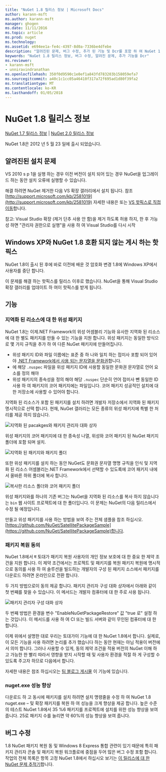 ```yaml
---
title: "NuGet 1.8 릴리스 정보 | Microsoft Docs"
author: karann-msft
ms.author: karann-msft
manager: ghogen
ms.date: 11/11/2016
ms.topic: article
ms.prod: nuget
ms.technology: 
ms.assetid: e694ee1a-fe4c-4397-8d0a-7336be4dfebe
description: "알려진된 문제, 버그 수정, 추가 된 기능 및 Dcr를 포함 하 여 NuGet 1.8에 대 한 릴리스 정보입니다."
keywords: "NuGet 1.8 릴리스 정보, 버그 수정, 알려진 문제, 추가 기능을 Dcr"
ms.reviewer:
- karann-msft
- unniravindranathan
ms.openlocfilehash: 350f0d9590c1e0ef1a843fd783203b158059efa7
ms.sourcegitcommit: a40c1c1cc05a46410f317a72f695ad1d80f39fa2
ms.translationtype: MT
ms.contentlocale: ko-KR
ms.lasthandoff: 01/05/2018
---
```

# <a name="nuget-18-release-notes"></a>NuGet 1.8 릴리스 정보

[NuGet 1.7 릴리스 정보](../release-notes/nuget-1.7.md) | [NuGet 2.0 릴리스 정보](../release-notes/nuget-2.0.md)

NuGet 1.8은 2012 년 5 월 23 일에 출시 되었습니다.

## <a name="known-installation-issue"></a>알려진된 설치 문제
VS 2010 s p 1을 실행 하는 경우 이전 버전이 설치 되어 있는 경우 NuGet을 업그레이드 하는 동안 설치 오류에 실행할 수 있습니다.

해결 하려면 NuGet 제거한 다음 VS 확장 갤러리에서 설치 됩니다.  참조 [http://support.microsoft.com/kb/2581019](http://support.microsoft.com/kb/2581019) 자세한 내용은 또는 [VS 핫픽스로 직접 이동](http://bit.ly/vsixcertfix)합니다.

참고: Visual Studio 확장 (제거 단추 사용 안 함)을 제거 하도록 허용 하지, 한 후 가능성 하면 "관리자 권한으로 실행"을 사용 하 여 Visual Studio를 다시 시작

## <a name="nuget-18-incompatible-with-windows-xp-hotfix-published"></a>Windows XP와 NuGet 1.8 호환 되지 않는 게시 하는 핫픽스

NuGet 1.8이 출시 된 후에 바로 이전에 배운 것 암호화 변경 1.8에 Windows XP에서 사용자를 중단 합니다.

이 문제를 해결 하는 핫픽스를 릴리스 이후로 했습니다.  NuGet을 통해 Visual Studio 확장 갤러리를 업데이트 하 여이 핫픽스를 받게 됩니다.

## <a name="features"></a>기능

### <a name="satellite-packages-for-localized-resources"></a>지역화 된 리소스에 대 한 위성 패키지
NuGet 1.8는 이제.NET Framework의 위성 어셈블리 기능와 유사한 지역화 된 리소스에 대 한 별도 패키지를 만들 수 있는 기능을 지원 합니다.  위성 패키지는 동일한 방식으로 몇 가지 규칙을 추가 하 여 다른 NuGet 패키지에 만들어집니다.

* 위성 패키지 ID와 파일 이름에는 표준 중 하 나와 일치 하는 접미사 포함 되어 있어야 [.NET Framework에서 사용 되는 문자열을 문화권](http://msdn.microsoft.com/goglobal/bb896001.aspx)합니다.
* 에 해당 `.nuspec` 파일을 위성 패키지 ID에 사용할 동일한 문화권 문자열로 언어 요소를 정의 해야
* 위성 패키지의 종속성을 정의 해야 해당 `.nuspec` 단순히 언어 접미사 뺀 동일한 ID 사용 하 여 패키지의 코어 패키지에는 파일입니다.  코어 패키지 성공적인 설치에 대 한 저장소에 사용할 수 있어야 합니다.

지역화 된 리소스가 포함 된 패키지를 설치 하려면 개발자 저장소에서 지역화 된 패키지 명시적으로 선택 합니다. 현재, NuGet 갤러리는 모든 종류의 위성 패키지에 특별 한 처리를 제공 하지 않습니다.

![지역화 된 pacakges와 패키지 관리자 대화 상자](./media/dlg-w-loc-packs.png)

위성 패키지의 코어 패키지에 대 한 종속성 나열, 위성와 코어 패키지 된 NuGet 패키지 폴더에 포함 되며 설치.

![지역화 된 패키지와 패키지 폴더](./media/fldr-loc-packs.png)

또한 위성 패키지를 설치 하는 동안 NuGet도 문화권 문자열 명명 규칙을 인식 및 지역화 된 리소스 어셈블리는.NET Framework에서 선택할 수 있도록에 코어 패키지 내에서 올바른 하위 폴더에 복사 합니다.

![복사한 리소스 폴더와 코어 패키지 폴더](./media/fldr-copied-loc.png)

위성 패키지와를 하나의 기존 버그는 NuGet을 지역화 된 리소스를 복사 하지 않습니다는 `bin` 웹 사이트 프로젝트에 대 한 폴더입니다.  이 문제는 NuGet의 다음 릴리스에서 수정 될 예정입니다.

만들고 위성 패키지를 사용 하는 방법을 보여 주는 전체 샘플을 참조 하십시오. [https://github.com/NuGet/SatellitePackageSample](https://github.com/NuGet/SatellitePackageSample)합니다.

### <a name="package-restore-consent"></a>패키지 복원 동의
NuGet 1.8에서 म 토대가 패키지 복원 사용자의 개인 정보 보호에 대 한 중요 한 제약 조건을 지원 합니다. 이 제약 조건에서는 프로젝트 및 패키지를 복원 패키지 복원에 명시적으로 동의를 사용 하 여 솔루션을 빌드하는 개발자의 구성 된 패키지 소스에서 패키지를 다운로드 하려면 온라인으로 전환 합니다.

두 가지 방법으로이 동의 제공 합니다. 패키지 관리자 구성 대화 상자에서 아래와 같이 첫 번째를 찾을 수 있습니다.  이 메서드는 개발자 컴퓨터에 대 한 주로 사용 됩니다.

![패키지 관리자 구성 대화 상자](./media/pr-consent-configdlg.png)

두 번째 방법은 환경을 변수 "EnableNuGetPackageRestore" 값 "true 로" 설정 하는 것입니다.  이 메서드를 사용 하 여 CI 또는 빌드 서버와 같이 무인된 컴퓨터에 대 한 합니다.

이제 위에서 설명한 대로 우리는 토대가이 기능에 대 한 NuGet 1.8에서 합니다.  실제로,이 모든 기능을 사용 하려면 논리를 추가 했습니다 하는 동안 현재는 아님 적용이 버전에서 의미 합니다. 그러나 사용할 수 있게, 동의 제약 조건을 적용 버전의 NuGet 이해 하 고 가능한 한 빨리 따라서 영향을 받지 시작할 때 및 사용자 환경을 적절 하 게 구성할 수 있도록 주고자 하므로 다음에서 합니다.

자세한 내용은 참조 하십시오는 [팀 블로그 게시물](http://blog.nuget.org/20120518/package-restore-and-consent.html) 이 기능에 있습니다.

### <a name="nugetexe-performance-improvements"></a>nuget.exe 성능 향상
다운로드 하 고 동시에 패키지를 설치 하려면 설치 명령줄을 수정 하 여 NuGet 1.8 nuget.exe – 및 확장 패키지를 복원 하 여 성능을 크게 향상을 제공 합니다.  높은 수준의 테스트 NuGet 1.8에서 35 %6 패키지를 프로젝트에 설치를 위한 성능 향상을 보여 줍니다.  25로 패키지 수를 늘리면 약 60%의 성능 향상을 보여 줍니다.

## <a name="bug-fixes"></a>버그 수정
1.8 NuGet 패키지 복원 동 및 Windows 8 Express 통합 관련이 있기 때문에 특히 패키지 관리자 콘솔 및 패키지 복원 워크플로에 중점을 두어 많은 버그 수정 포함 합니다.
작업의 전체 목록은 항목 고정 NuGet 1.8에서 하십시오 보기는 [이 릴리스에 대 한 NuGet 문제 추적기](http://nuget.codeplex.com/workitem/list/advanced?keyword=&status=Closed&type=All&priority=All&release=NuGet%201.8&assignedTo=All&component=All&sortField=Votes&sortDirection=Descending&page=0)합니다.
